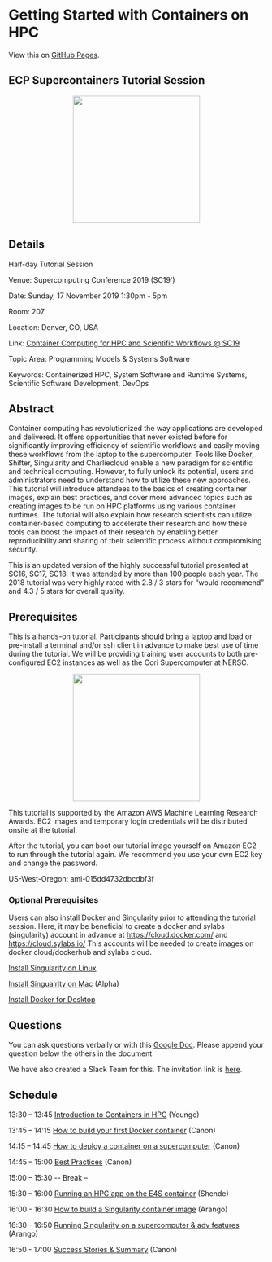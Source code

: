 
# Getting Started with Containers on HPC

View this on [GitHub Pages](https://supercontainers.github.io/sc19-tutorial/).

## ECP Supercontainers Tutorial Session

<div style="text-align:center"><img src="images/ecp.jpg" width="250"></div>

## Details

Half-day Tutorial Session

Venue: Supercomputing Conference 2019 (SC19')

Date: Sunday, 17 November 2019 1:30pm - 5pm

Room: 207

Location: Denver, CO, USA

Link: [Container Computing for HPC and Scientific Workflows @ SC19](https://sc19.supercomputing.org/presentation/?id=tut129&sess=sess206)

Topic Area: Programming Models & Systems Software

Keywords: Containerized HPC, System Software and Runtime Systems, Scientific Software Development, DevOps

## Abstract

Container computing has revolutionized the way applications are developed and delivered. It offers opportunities that never existed before for significantly improving efficiency of scientific workflows and easily moving these workflows from the laptop to the supercomputer. Tools like Docker, Shifter, Singularity and Charliecloud enable a new paradigm for scientific and technical computing. However, to fully unlock its potential, users and administrators need to understand how to utilize these new approaches. This tutorial will introduce attendees to the basics of creating container images, explain best practices, and cover more advanced topics such as creating images to be run on HPC platforms using various container runtimes. The tutorial will also explain how research scientists can utilize container-based computing to accelerate their research and how these tools can boost the impact of their research by enabling better reproducibility and sharing of their scientific process without compromising security. 

This is an updated version of the highly successful tutorial presented at SC16, SC17, SC18. It was attended by more than 100 people each year. The 2018 tutorial was very highly rated with 2.8 / 3 stars for “would recommend” and 4.3 / 5 stars for overall quality.

## Prerequisites

This is a hands-on tutorial. Participants should bring a laptop and load or pre-install a terminal and/or ssh client in advance to make best use of time during the tutorial.  We will be providing training user accounts to both pre-configured EC2 instances as well as the Cori Supercomputer at NERSC.

<div style="text-align:center"><img src="images/AWS_logo.png" width="250"></div>

This tutorial is supported by the Amazon AWS Machine Learning Research Awards. EC2 images and temporary login credentials will be distributed onsite at the tutorial.

After the tutorial, you can boot our tutorial image yourself on Amazon EC2 to run through the tutorial again. We recommend you use your own EC2 key and change the password.

US-West-Oregon: ami-015dd4732dbcdbf3f


### Optional Prerequisites

Users can also install Docker and Singularity prior to attending the tutorial session. Here, it may be beneficial to create a docker and sylabs (singularity) account in advance at https://cloud.docker.com/ and https://cloud.sylabs.io/ This accounts will be needed to create images on docker cloud/dockerhub and sylabs cloud.

[Install Singularity on Linux](https://sylabs.io/guides/3.3/user-guide/)

[Install Singualrity on Mac](https://repo.sylabs.io/desktop/) (Alpha)

[Install Docker for Desktop](https://www.docker.com/products/docker-desktop)

## Questions

You can ask questions verbally or with this [Google Doc](https://docs.google.com/document/d/11gMZ-T7iA5XiRWPLYIqX7Gqv7RMb-NF9kzGYHrnOi04/edit?usp=sharing).
Please append your question below the others in the document.

We have also created a Slack Team for this.  The invitation link is [here](https://join.slack.com/t/hpc-containers/shared_invite/enQtODI3NzY1NDU4OTk5LTUxOTgyOWJmYjIwOWI5YWU2MzBhZDI3Zjc1YmZmMjAxZjgzYzk4ZWEwNmFlNzlkOWI0MGNlZDNlMTBhYTBlOWY).

## Schedule


13:30 – 13:45 [Introduction to Containers in HPC](slides/sc19_tutorial_intro.pdf) (Younge)

13:45 – 14:15 [How to build your first Docker container](/01-hands-on.md) (Canon)

14:15 – 14:45 [How to deploy a container on a supercomputer](/02-hands-on.md) (Canon)

14:45 – 15:00 [Best Practices](slides/sc19_tutorial_bestpract.pdf) (Canon)

15:00 – 15:30              -- Break –

15:30 – 16:00 [Running an HPC app on the E4S container](slides/E4S_SC19.pdf) (Shende)

16:00 - 16:30 [How to build a Singularity container image](/03-hands-on.md) (Arango)

16:30 - 16:50 [Running Singularity on a supercomputer & adv features](/04-hands-on.md) (Arango)

16:50 - 17:00 [Success Stories & Summary](slides/sc19_tut_summary.pdf) (Canon)



